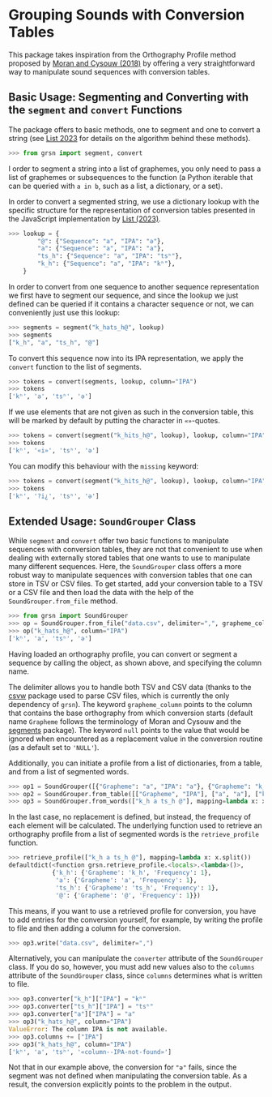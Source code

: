 # Grouping Sounds with Conversion Tables

This package takes inspiration from the Orthography Profile method proposed by [Moran and Cysouw (2018)](https://langsci-press.org/catalog/book/176) by offering a very straightforward way to manipulate sound sequences with conversion tables.

## Basic Usage: Segmenting and Converting with the `segment` and `convert` Functions

The package offers to basic methods, one to segment and one to convert a string (see [List 2023](https://calc.hypotheses.org/6361) for details on the algorithm behind these methods). 

```python
>>> from grsn import segment, convert
```

I order to segment a string into a list of graphemes, you only need to pass a list of graphemes or subsequences to the function (a Python iterable that can be queried with `a in b`, such as a list, a dictionary, or a set).

In order to convert a segmented string, we use a dictionary lookup with the specific structure for the representation of conversion tables presented in the JavaScript implementation by [List (2023)](https://calc.hypotheses.org/6361). 

```python
>>> lookup = {
        "@": {"Sequence": "a", "IPA": "ə"},
        "a": {"Sequence": "a", "IPA": "a"},
        "ts_h": {"Sequence": "a", "IPA": "tsʰ"},
        "k_h": {"Sequence": "a", "IPA": "kʰ"},
    }
```

In order to convert from one sequence to another sequence representation we first have to segment our sequence, and since the lookup we just defined can be queried if it contains a character sequence or not, we can conveniently just use this lookup:

```python
>>> segments = segment("k_hats_h@", lookup)
>>> segments
["k_h", "a", "ts_h", "@"]
```

To convert this sequence now into its IPA representation, we apply the `convert` function to the list of segments.

```python
>>> tokens = convert(segments, lookup, column="IPA")
>>> tokens
['kʰ', 'a', 'tsʰ', 'ə']
```

If we use elements that are not given as such in the conversion table, this will be marked by default by putting the character in `«»`-quotes. 

```python
>>> tokens = convert(segment("k_hits_h@", lookup), lookup, column="IPA")
>>> tokens
['kʰ', '«i»', 'tsʰ', 'ə']
```

You can modify this behaviour with the `missing` keyword:

```python
>>> tokens = convert(segment("k_hits_h@", lookup), lookup, column="IPA", missing="?{0}¿")
>>> tokens
['kʰ', '?i¿', 'tsʰ', 'ə']
```

## Extended Usage: `SoundGrouper` Class

While `segment` and `convert` offer two basic functions to manipulate sequences with conversion tables, they are not that convenient to use when dealing with externally stored tables that one wants to use to manipulate many different sequences. Here, the `SoundGrouper` class offers a more robust way to manipulate sequences with conversion tables that one can store in TSV or CSV files. To get started, add your conversion table to a TSV or a CSV file and then load the data with the help of the `SoundGrouper.from_file` method.

```python
>>> from grsn import SoundGrouper
>>> op = SoundGrouper.from_file("data.csv", delimiter=",", grapheme_column="Grapheme", null='NULL')
>>> op("k_hats_h@", column="IPA")
['kʰ', 'a', 'tsʰ', 'ə']
```

Having loaded an orthography profile, you can convert or segment a sequence by calling the object, as shown above, and specifying the column name.

The delimiter allows you to handle both TSV and CSV data (thanks to the [csvw](https://pypi.org/project/csvw) package used to parse CSV files, which is currently the only dependency of `grsn`). The keyword `grapheme_column` points to the column that contains the base orthography from which conversion starts (default name `Grapheme` follows the terminology of Moran and Cysouw and the [segments](https://pypi.org/project/segments) package). The keyword `null` points to the value that would be ignored when encountered as a replacement value in the conversion routine (as a default set to `'NULL'`).

Additionally, you can initiate a profile from a list of dictionaries, from a table, and from a list of segmented words.

```python
>>> op1 = SoundGrouper([{"Grapheme": "a", "IPA": "a"}, {"Grapheme": "k_h", "IPA": "kʰ"}, {"Grapheme": "ts_h", "IPA": "tsʰ"}, {"Grapheme": "@", "IPA": "ə"}])
>>> op2 = SoundGrouper.from_table([["Grapheme", "IPA"], ["a", "a"], ["k_h", "kʰ"], ["@", "ə"], ["ts_h", "tsʰ"]])
>>> op3 = SoundGrouper.from_words(["k_h a ts_h @"], mapping=lambda x: x.split())
```

In the last case, no replacement is defined, but instead, the frequency of each element will be calculated. The underlying function used to retrieve an orthography profile from a list of segmented words is the `retrieve_profile` function.

```python
>>> retrieve_profile(["k_h a ts_h @"], mapping=lambda x: x.split())
defaultdict(<function grsn.retrieve_profile.<locals>.<lambda>()>,
            {'k_h': {'Grapheme': 'k_h', 'Frequency': 1},
             'a': {'Grapheme': 'a', 'Frequency': 1},
             'ts_h': {'Grapheme': 'ts_h', 'Frequency': 1},
             '@': {'Grapheme': '@', 'Frequency': 1}})
```

This means, if you want to use a retrieved profile for conversion, you have to add entries for the conversion yourself, for example, by writing the profile to file and then adding a column for the conversion.

```python
>>> op3.write("data.csv", delimiter=",")
```

Alternatively, you can manipulate the `converter` attribute of the `SoundGrouper` class. If you do so, however, you must add new values also to the `columns` attribute of the `SoundGrouper` class, since `columns` determines what is written to file.

```python
>>> op3.converter["k_h"]["IPA"] = "kʰ"
>>> op3.converter["ts_h"]["IPA"] = "tsʰ"
>>> op3.converter["a"]["IPA"] = "a"
>>> op3("k_hats_h@", column="IPA")
ValueError: The column IPA is not available.
>>> op3.columns += ["IPA"]
>>> op3("k_hats_h@", column="IPA")
['kʰ', 'a', 'tsʰ', '«column--IPA-not-found»']
```

Not that in our example above, the conversion for `"ə"` fails, since the segment was not defined when manipulating the conversion table. As a result, the conversion explicitly points to the problem in the output.

